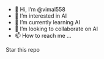 - 👋 Hi, I’m @vimal558
- 👀 I’m interested in AI
- 🌱 I’m currently learning AI
- 💞️ I’m looking to collaborate on AI
- 📫 How to reach me ...

Star this repo
